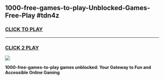 
## 1000-free-games-to-play-Unblocked-Games-Free-Play #tdn4z
<h3>
<a href="https://us.freeplayer.one?title=1000-free-games-to-play&ref=9M">CLICK TO PLAY</a></h3>
<hr>

<h3>
<a href="https://us.freeplayer.one?title=1000-free-games-to-play&ref=9M">CLICK 2 PLAY</a>
  
</h3>

<a href="https://us.freeplayer.one?title=1000-free-games-to-play&ref=9M"><img src="https://clearcache.store/games.png"></a>


**1000-free-games-to-play games unblocked: Your Gateway to Fun and Accessible Online Gaming**
